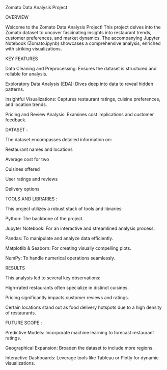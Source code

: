 Zomato Data Analysis Project

OVERVIEW

Welcome to the Zomato Data Analysis Project! This project delves into the Zomato dataset to uncover fascinating insights into restaurant trends, customer preferences, and market dynamics. The accompanying Jupyter Notebook (Zomato.ipynb) showcases a comprehensive analysis, enriched with striking visualizations.

KEY FEATURES

Data Cleaning and Preprocessing: Ensures the dataset is structured and reliable for analysis.

Exploratory Data Analysis (EDA): Dives deep into data to reveal hidden patterns.

Insightful Visualizations: Captures restaurant ratings, cuisine preferences, and location trends.

Pricing and Review Analysis: Examines cost implications and customer feedback.

DATASET :

The dataset encompasses detailed information on:

Restaurant names and locations

Average cost for two

Cuisines offered

User ratings and reviews

Delivery options

TOOLS AND LIBRARIES :

This project utilizes a robust stack of tools and libraries:

Python: The backbone of the project.

Jupyter Notebook: For an interactive and streamlined analysis process.

Pandas: To manipulate and analyze data efficiently.

Matplotlib & Seaborn: For creating visually compelling plots.

NumPy: To handle numerical operations seamlessly.

RESULTS

This analysis led to several key observations:

High-rated restaurants often specialize in distinct cuisines.

Pricing significantly impacts customer reviews and ratings.

Certain locations stand out as food delivery hotspots due to a high density of restaurants.

FUTURE SCOPE :

Predictive Models: Incorporate machine learning to forecast restaurant ratings.

Geographical Expansion: Broaden the dataset to include more regions.

Interactive Dashboards: Leverage tools like Tableau or Plotly for dynamic visualizations.





